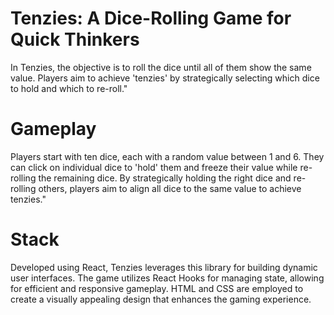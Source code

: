 # Tenzies: A Dice-Rolling Game for Quick Thinkers

In Tenzies, the objective is to roll the dice until all of them show the same value. Players aim to achieve 'tenzies' by strategically selecting which dice to hold and which to re-roll."

# Gameplay

Players start with ten dice, each with a random value between 1 and 6. They can click on individual dice to 'hold' them and freeze their value while re-rolling the remaining dice. By strategically holding the right dice and re-rolling others, players aim to align all dice to the same value to achieve tenzies."

# Stack

Developed using React, Tenzies leverages this library for building dynamic user interfaces. The game utilizes React Hooks for managing state, allowing for efficient and responsive gameplay. HTML and CSS are employed to create a visually appealing design that enhances the gaming experience.
